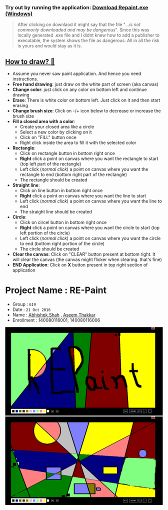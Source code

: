 ### Try out by running the application: [Download Repaint.exe (Windows)](https://github.com/abhi5658/repaint/raw/master/Repaint.exe)
> After clicking on downlaod it might say that the file "*...is not commonly downloaded and may be dangerous*". Since this was locally generated .exe file and I didnt knew how to add a publisher to executable, the system shows the file as dangerous. All in all the risk is yours and would stay as it is.

## [How to draw? :art:](#)
- Assume you never saw paint application. And hence you need instructions.
- **Free hand drawing**: just draw on the white part of screen (aka canvas)
- **Change color**: just click on any color on bottom left and continue drawing
- **Erase**: There is white color on bottom left. Just click on it and then start erasing
- **Change brush size**: Click on -/+ icon below to decrease or increase the brush size
- **Fill a closed area with a color**:
  - Create your closed area like a circle
  - Select a new color by clicking on it
  - Click on "FILL" button once
  - Right click inside the area to fill it with the selected color
- **Rectangle**:
  - Click on rectangle button in bottom right once
  - **Right** click a point on canvas where you want the rectangle to start (top left part of the rectangle)
  - Left click (*normal click*) a point on canvas where you want the rectangle to end (bottom right part of the rectangle)
  - The rectangle should be created
- **Straight line**:
  - Click on line button in bottom right once
  - **Right** click a point on canvas where you want the line to start
  - Left click (*normal click*) a point on canvas where you want the line to end
  - The straight line should be created
- **Circle**:
  - Click on circel button in bottom right once
  - **Right** click a point on canvas where you want the circle to start (top left portion of the circle)
  - Left click (*normal click*) a point on canvas where you want the circle to end (bottom right portion of the circle)
  - The circle should be created
- **Clear the canvas**: Click on "CLEAR" button present at bottom right. It will clear the canvas (the canvas might flicker when clearing. that's fine)
- **END Application**: Click on **X** button present in top right section of application

# Project Name : RE-Paint
- Group : `G19`
- Date : `21 Oct 2016`
- Name : [Abhishek Shah](https://github.com/abhi5658) , [Aseem Thakkar](https://github.com/aseem-thakkar)
- Enrollment : 140080116001, 140080116006

![screenshot](https://github.com/abhi5658/repaint/raw/master/Screenshots/Screenshot%20(repaint)%20.png)
![screenshot](https://github.com/abhi5658/repaint/raw/master/Screenshots/Screenshot%20(drawing).png)
